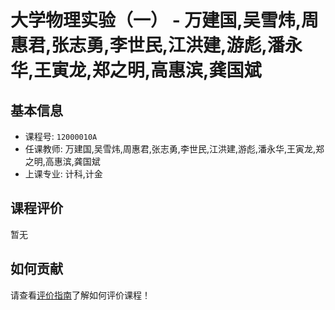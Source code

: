 # 大学物理实验（一） - 万建国,吴雪炜,周惠君,张志勇,李世民,江洪建,游彪,潘永华,王寅龙,郑之明,高惠滨,龚国斌

## 基本信息

- 课程号: `12000010A`
- 任课教师: 万建国,吴雪炜,周惠君,张志勇,李世民,江洪建,游彪,潘永华,王寅龙,郑之明,高惠滨,龚国斌
- 上课专业: 计科,计金

## 课程评价

暂无

## 如何贡献

请查看[评价指南](../how-to-comment.md)了解如何评价课程！

